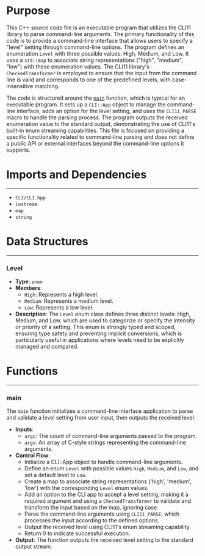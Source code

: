 # Purpose
This C++ source code file is an executable program that utilizes the CLI11 library to parse command-line arguments. The primary functionality of this code is to provide a command-line interface that allows users to specify a "level" setting through command-line options. The program defines an enumeration `Level` with three possible values: High, Medium, and Low. It uses a `std::map` to associate string representations ("high", "medium", "low") with these enumeration values. The CLI11 library's `CheckedTransformer` is employed to ensure that the input from the command line is valid and corresponds to one of the predefined levels, with case-insensitive matching.

The code is structured around the [`main`](#main) function, which is typical for an executable program. It sets up a `CLI::App` object to manage the command-line interface, adds an option for the level setting, and uses the `CLI11_PARSE` macro to handle the parsing process. The program outputs the received enumeration value to the standard output, demonstrating the use of CLI11's built-in enum streaming capabilities. This file is focused on providing a specific functionality related to command-line parsing and does not define a public API or external interfaces beyond the command-line options it supports.
# Imports and Dependencies

---
- `CLI/CLI.hpp`
- `iostream`
- `map`
- `string`


# Data Structures

---
### Level<!-- {{#data_structure:Level}} -->
- **Type**: `enum`
- **Members**:
    - `High`: Represents a high level.
    - `Medium`: Represents a medium level.
    - `Low`: Represents a low level.
- **Description**: The `Level` enum class defines three distinct levels: High, Medium, and Low, which are used to categorize or specify the intensity or priority of a setting. This enum is strongly typed and scoped, ensuring type safety and preventing implicit conversions, which is particularly useful in applications where levels need to be explicitly managed and compared.


# Functions

---
### main<!-- {{#callable:main}} -->
The `main` function initializes a command-line interface application to parse and validate a level setting from user input, then outputs the received level.
- **Inputs**:
    - `argc`: The count of command-line arguments passed to the program.
    - `argv`: An array of C-style strings representing the command-line arguments.
- **Control Flow**:
    - Initialize a CLI::App object to handle command-line arguments.
    - Define an enum `Level` with possible values `High`, `Medium`, and `Low`, and set a default level to `Low`.
    - Create a map to associate string representations ('high', 'medium', 'low') with the corresponding `Level` enum values.
    - Add an option to the CLI app to accept a level setting, making it a required argument and using a `CheckedTransformer` to validate and transform the input based on the map, ignoring case.
    - Parse the command-line arguments using `CLI11_PARSE`, which processes the input according to the defined options.
    - Output the received level using CLI11's enum streaming capability.
    - Return 0 to indicate successful execution.
- **Output**: The function outputs the received level setting to the standard output stream.


